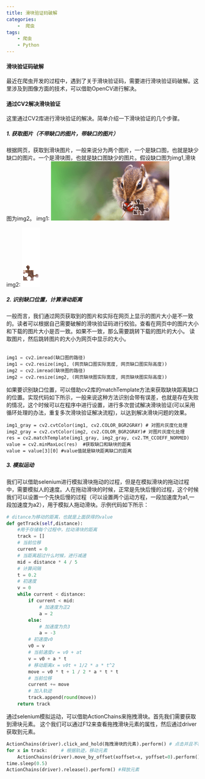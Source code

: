 ```yaml
---
title: 滑块验证码破解
categories: 
    -  爬虫
tags:
    - 爬虫
    - Python
---
```


#### 滑块验证码破解

最近在爬虫开发的过程中，遇到了关于滑块验证码，需要进行滑块验证码破解。这里涉及到图像方面的技术，可以借助OpenCV进行解决。

#### 通过CV2解决滑块验证

这里通过CV2库进行滑块验证的解决。简单介绍一下滑块验证的几个步骤。

##### 1. 获取图片（不带缺口的图片，带缺口的图片）

根据网页，获取到滑块图片，一般来说分为两个图片，一个是缺口图，也就是缺少缺口的图片。一个是滑块图，也就是缺口图缺少的图片。假设缺口图为img1,滑块图为img2。
img1:
![img1](/images/spider/s1.PNG)

img2:
![img2](/images/spider/s2.PNG)

##### 2. 识别缺口位置，计算滑动距离

一般而言，我们通过网页获取到的图片和实际在网页上显示的图片大小是不一致的。读者可以根据自己需要破解的滑块验证码进行校验。查看在网页中的图片大小和下载的图片大小是否一致。如果不一致，那么需要跳转下载的图片的大小。
读取图片，然后跳转图片的大小为网页中显示的大小。
```python

img1 = cv2.imread(缺口图的路径)
img1 = cv2.resize(img1, (网页缺口图实际宽度, 网页缺口图实际高度))
img2 = cv2.imread(缺块图的路径)
img2 = cv2.resize(img2, (网页缺块图实际宽度, 网页缺块图实际高度))

```

如果要识别缺口位置，可以借助cv2库的matchTemplate方法来获取缺块距离缺口的位置。实现代码如下所示，一般来说这种方法识别会带有误差，也就是存在失败的情况，这个时候可以在程序中进行设置，进行多次尝试解决滑块验证(可以采用循环处理的办法，重复多次滑块验证解决流程)，以达到解决滑块问题的效果。
```
img1_gray = cv2.cvtColor(img1, cv2.COLOR_BGR2GRAY) # 对图片灰度化处理
img2_gray = cv2.cvtColor(img2, cv2.COLOR_BGR2GRAY)# 对图片灰度化处理
res = cv2.matchTemplate(img1_gray, img2_gray, cv2.TM_CCOEFF_NORMED) 
value = cv2.minMaxLoc(res)  #获取缺口和缺块的距离
value = value[3][0] #value值就是缺块距离缺口的距离
```

##### 3. 模拟运动

我们可以借助selenium进行模拟滑块拖动的过程，但是在模拟滑块的拖动过程中，需要模拟人的速度。人在拖动滑块的时候，正常是先快后慢的过程，这个时候我们可以设置一个先快后慢的过程（可以设置两个运动方程，一段加速度为a1,一段加速度为a2），用于模拟人拖动滑块。示例代码如下所示：

```python
# ditance为移动的距离，也就是上面获得的value
def getTrack(self,distance):
    #用于存储每个过程中，拉动滑块的距离
    track = []
    # 当前位移
    current = 0
    # 当距离超过什么时候，进行减速
    mid = distance * 4 / 5
    # 计算间隔
    t = 0.2
    # 初速度
    v = 0
    while current < distance:
        if current < mid:
            # 加速度为正2
            a = 2
        else:
            # 加速度为负3
            a = -3
        # 初速度v0
        v0 = v
        # 当前速度v = v0 + at
        v = v0 + a * t
        # 移动距离x = v0t + 1/2 * a * t^2
        move = v0 * t + 1 / 2 * a * t * t
        # 当前位移
        current += move
        # 加入轨迹
        track.append(round(move))
    return track
```

通过selenium模拟运动，可以借助ActionChains来拖拽滑块。首先我们需要获取到滑块元素。
这个我们可以通过F12来查看拖拽滑块元素的属性，然后通过driver获取到元素。
```python
ActionChains(driver).click_and_hold(拖拽滑块的元素).perform() # 点击并且不释放鼠标
for x in track:     # 根据轨迹，移动元素
    ActionChains(driver).move_by_offset(xoffset=x, yoffset=0).perform() #移动元素
time.sleep(0.5) 
ActionChains(driver).release().perform() #释放元素
```

